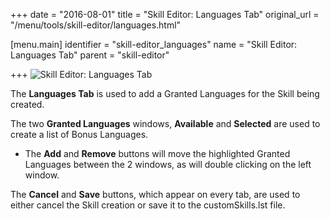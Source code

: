+++
date = "2016-08-01"
title = "Skill Editor: Languages Tab"
original_url = "/menu/tools/skill-editor/languages.html"

[menu.main]
    identifier = "skill-editor_languages"
    name = "Skill Editor: Languages Tab"
    parent = "skill-editor"
    
+++
![Skill Editor: Languages
Tab](../../../images/editors/skill/languagestab.png)

The **Languages Tab** is used to add a Granted Languages for the Skill
being created.

The two **Granted Languages** windows, **Available** and **Selected**
are used to create a list of Bonus Languages.

-   The **Add** and **Remove** buttons will move the highlighted Granted
    Languages between the 2 windows, as will double clicking on the
    left window.

The **Cancel** and **Save** buttons, which appear on every tab, are used
to either cancel the Skill creation or save it to the customSkills.lst
file.



